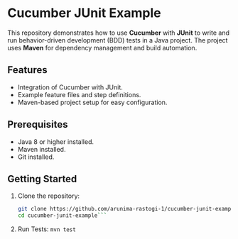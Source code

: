 # Cucumber JUnit Example 

This repository demonstrates how to use **Cucumber** with **JUnit** to write and run behavior-driven development (BDD) tests in a Java project. The project uses **Maven** for dependency management and build automation.
 
## Features
- Integration of Cucumber with JUnit.
- Example feature files and step definitions.
- Maven-based project setup for easy configuration. 
  
## Prerequisites 
- Java 8 or higher installed. 
- Maven installed.
- Git installed. 

## Getting Started
1. Clone the repository:
   ```bash
   git clone https://github.com/arunima-rastogi-1/cucumber-junit-example.git
   cd cucumber-junit-example```
2. Run Tests:
   ```mvn test``` 
  
   
  
